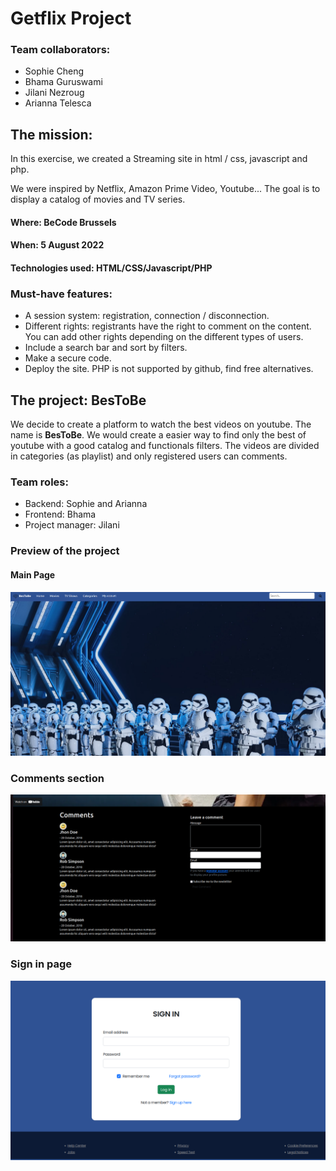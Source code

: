 # Getflix Project

### Team collaborators: 
- Sophie Cheng
- Bhama Guruswami
- Jilani Nezroug
- Arianna Telesca

## The mission:
In this exercise, we created a Streaming site in html / css, javascript and php.

We were inspired by Netflix, Amazon Prime Video, Youtube...  The goal is to display a catalog of movies and TV series.

#### Where: BeCode Brussels
#### When: 5 August 2022
#### Technologies used: HTML/CSS/Javascript/PHP

### Must-have features:
- A session system: registration, connection / disconnection.
- Different rights: registrants have the right to comment on the content. You can add other rights depending on the different types of users.
- Include a search bar and sort by filters. 
- Make a secure code. 
- Deploy the site. PHP is not supported by github, find free alternatives.

## The project: BesToBe
We decide to create a platform to watch the best videos on youtube. The name is **BesToBe**. 
We would create a easier way to find only the best of youtube with a good catalog and functionals filters.
The videos are divided in categories (as playlist) and only registered users can comments.

### Team roles:
- Backend: Sophie and Arianna
- Frontend: Bhama
- Project manager: Jilani

### Preview of the project
#### Main Page
![Main page](imagesReadme/mainpage.png)  

### Comments section
![Comments section](imagesReadme/comments.png)  

### Sign in page
![Sign in page](imagesReadme/signIn.png)



